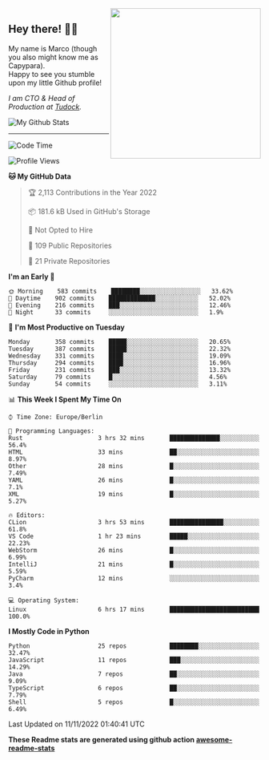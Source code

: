 <img src="https://capypara.de/para_logo.png?a=13" align="right" width="300">

## Hey there! 👋🙃
My name is Marco (though you also might know me as Capypara).  
Happy to see you stumble upon my little Github profile!

*I am CTO & Head of Production at <a href="http://tudock.de">Tudock</a>.*


![My Github Stats](https://github-readme-stats.vercel.app/api?username=theCapypara&show_icons=true&title_color=8ea106&text_color=ffffff&icon_color=8ea106&bg_color=2F343F&hide_border=1)

---
<!--START_SECTION:waka-->
![Code Time](http://img.shields.io/badge/Code%20Time-1%2C901%20hrs%2058%20mins-blue)

![Profile Views](http://img.shields.io/badge/Profile%20Views-0-blue)

**🐱 My GitHub Data** 

> 🏆 2,113 Contributions in the Year 2022
 > 
> 📦 181.6 kB Used in GitHub's Storage 
 > 
> 🚫 Not Opted to Hire
 > 
> 📜 109 Public Repositories 
 > 
> 🔑 21 Private Repositories  
 > 
**I'm an Early 🐤** 

```text
🌞 Morning    583 commits    ████████░░░░░░░░░░░░░░░░░   33.62% 
🌆 Daytime    902 commits    █████████████░░░░░░░░░░░░   52.02% 
🌃 Evening    216 commits    ███░░░░░░░░░░░░░░░░░░░░░░   12.46% 
🌙 Night      33 commits     ░░░░░░░░░░░░░░░░░░░░░░░░░   1.9%

```
📅 **I'm Most Productive on Tuesday** 

```text
Monday       358 commits    █████░░░░░░░░░░░░░░░░░░░░   20.65% 
Tuesday      387 commits    █████░░░░░░░░░░░░░░░░░░░░   22.32% 
Wednesday    331 commits    ████░░░░░░░░░░░░░░░░░░░░░   19.09% 
Thursday     294 commits    ████░░░░░░░░░░░░░░░░░░░░░   16.96% 
Friday       231 commits    ███░░░░░░░░░░░░░░░░░░░░░░   13.32% 
Saturday     79 commits     █░░░░░░░░░░░░░░░░░░░░░░░░   4.56% 
Sunday       54 commits     ░░░░░░░░░░░░░░░░░░░░░░░░░   3.11%

```


📊 **This Week I Spent My Time On** 

```text
⌚︎ Time Zone: Europe/Berlin

💬 Programming Languages: 
Rust                     3 hrs 32 mins       ██████████████░░░░░░░░░░░   56.4% 
HTML                     33 mins             ██░░░░░░░░░░░░░░░░░░░░░░░   8.97% 
Other                    28 mins             █░░░░░░░░░░░░░░░░░░░░░░░░   7.49% 
YAML                     26 mins             █░░░░░░░░░░░░░░░░░░░░░░░░   7.1% 
XML                      19 mins             █░░░░░░░░░░░░░░░░░░░░░░░░   5.27%

🔥 Editors: 
CLion                    3 hrs 53 mins       ███████████████░░░░░░░░░░   61.8% 
VS Code                  1 hr 23 mins        █████░░░░░░░░░░░░░░░░░░░░   22.23% 
WebStorm                 26 mins             █░░░░░░░░░░░░░░░░░░░░░░░░   6.99% 
IntelliJ                 21 mins             █░░░░░░░░░░░░░░░░░░░░░░░░   5.59% 
PyCharm                  12 mins             ░░░░░░░░░░░░░░░░░░░░░░░░░   3.4%

💻 Operating System: 
Linux                    6 hrs 17 mins       █████████████████████████   100.0%

```

**I Mostly Code in Python** 

```text
Python                   25 repos            ████████░░░░░░░░░░░░░░░░░   32.47% 
JavaScript               11 repos            ███░░░░░░░░░░░░░░░░░░░░░░   14.29% 
Java                     7 repos             ██░░░░░░░░░░░░░░░░░░░░░░░   9.09% 
TypeScript               6 repos             ██░░░░░░░░░░░░░░░░░░░░░░░   7.79% 
Shell                    5 repos             █░░░░░░░░░░░░░░░░░░░░░░░░   6.49%

```



 Last Updated on 11/11/2022 01:40:41 UTC
<!--END_SECTION:waka-->

**These Readme stats are generated using github action [awesome-readme-stats](https://github.com/anmol098/waka-readme-stats)**

